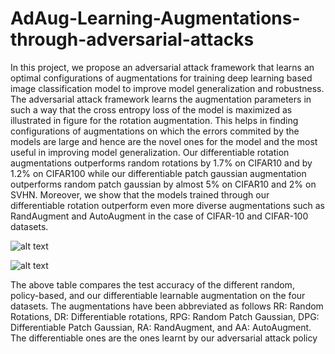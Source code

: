 # AdAug-Learning-Augmentations-through-adversarial-attacks
In this project, we propose an adversarial attack framework that learns an optimal configurations of augmentations for training deep learning based image classification model to improve model generalization and robustness. The adversarial attack framework learns the augmentation parameters in such a way that the cross entropy loss of the model is maximized as illustrated in figure for the rotation augmentation. This helps in finding configurations of augmentations on which the errors commited by the models are large and hence are the novel ones for the model and the most useful in improving model generalization. Our differentiable rotation augmentations outperforms random rotations by 1.7% on CIFAR10 and by 1.2% on CIFAR100 while our differentiable patch gaussian augmentation outperforms random patch gaussian by almost 5% on CIFAR10 and 2% on SVHN. Moreover, we show that the models trained through our differentiable rotation outperform even more diverse augmentations such as RandAugment and AutoAugment in the case of CIFAR-10 and CIFAR-100 datasets.

![alt text](https://i.ibb.co/YkGz1j7/Differentiable-Rotation-1.jpg)


![alt text](https://i.ibb.co/PrnF6gY/Adversarial-Results.png)

The above table compares the test accuracy of the different random, policy-based, and our differentiable learnable augmentation on the four datasets. The augmentations have been abbreviated as follows RR: Random Rotations, DR: Differentiable rotations, RPG: Random Patch Gaussian, DPG: Differentiable Patch Gaussian, RA:
RandAugment, and AA: AutoAugment. The differentiable ones are the ones learnt by our adversarial attack policy
